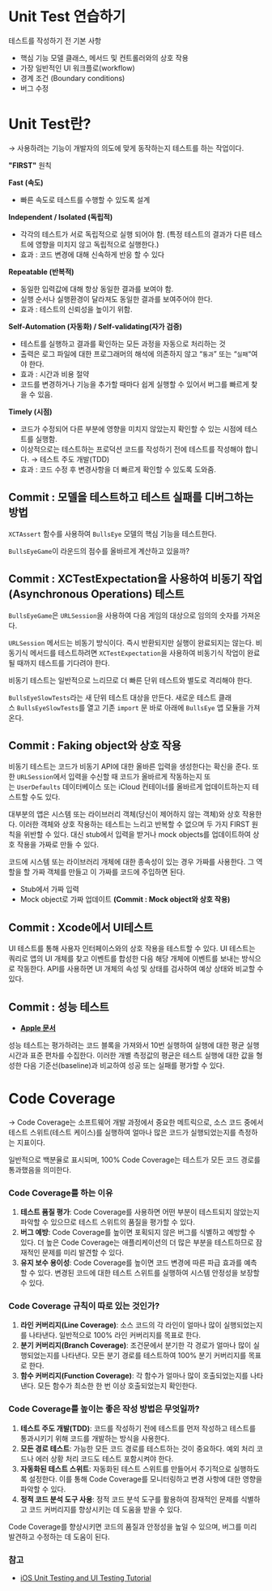 # Unit Test 연습하기

테스트를 작성하기 전 기본 사항

- 핵심 기능 모델 클래스, 메서드 및 컨트롤러와의 상호 작용
- 가장 일반적인 UI 워크플로(workflow)
- 경계 조건 (Boundary conditions)
- 버그 수정

# Unit Test란?

→ 사용하려는 기능이 개발자의 의도에 맞게 동작하는지 테스트를 하는 작업이다.

**"FIRST"** 원칙

**Fast (속도)**

- 빠른 속도로 테스트를 수행할 수 있도록 설계

**Independent / Isolated (독립적)**

- 각각의 테스트가 서로 독립적으로 실행 되어야 함. (특정 테스트의 결과가 다른 테스트에 영향을 미치지 않고 독립적으로 실행한다.)
- 효과 : 코드 변경에 대해 신속하게 반응 할 수 있다

**Repeatable (반복적)**

- 동일한 입력값에 대해 항상 동일한 결과를 보여야 함.
- 실행 순서나 실행환경이 달라져도 동일한 결과를 보여주어야 한다.
- 효과 : 테스트의 신뢰성을 높이기 위함.

**Self-Automation (자동화) / Self-validating(자가 검증)**

- 테스트를 실행하고 결과를 확인하는 모든 과정을 자동으로 처리하는 것
- 출력은 로그 파일에 대한 프로그래머의 해석에 의존하지 않고 “`통과`” 또는 “`실패`“여야 한다.
- 효과 : 시간과 비용 절약
- 코드를 변경하거나 기능을 추가할 때마다 쉽게 실행할 수 있어서 버그를 빠르게 찾을 수 있음.

**Timely (시점)**

- 코드가 수정되어 다른 부분에 영향을 미치지 않았는지 확인할 수 있는 시점에 테스트를 실행함.
- 이상적으로는 테스트하는 프로덕션 코드를 작성하기 전에 테스트를 작성해야 합니다. → 테스트 주도 개발(TDD)
- 효과 : 코드 수정 후 변경사항을 더 빠르게 확인할 수 있도록 도와줌.

## Commit : 모델을 테스트하고 테스트 실패를 디버그하는 방법

`XCTAssert` 함수를 사용하여 `BullsEye` 모델의 핵심 기능을 테스트한다. 

`BullsEyeGame`이 라운드의 점수를 올바르게 계산하고 있을까?

## Commit : XCTestExpectation을 사용하여 비동기 작업(Asynchronous Operations) 테스트

`BullsEyeGame`은 `URLSession`을 사용하여 다음 게임의 대상으로 임의의 숫자를 가져온다.

`URLSession` 메서드는 비동기 방식이다. 즉시 반환되지만 실행이 완료되지는 않는다. 비동기식 메서드를 테스트하려면 `XCTestExpectation`을 사용하여 비동기식 작업이 완료될 때까지 테스트를 기다려야 한다.

비동기 테스트는 일반적으로 느리므로 더 빠른 단위 테스트와 별도로 격리해야 한다.

`BullsEyeSlowTests`라는 새 단위 테스트 대상을 만든다. 새로운 테스트 클래스 `BullsEyeSlowTests`를 열고 기존 `import` 문 바로 아래에 `BullsEye` 앱 모듈을 가져온다.

## Commit : Faking object와 상호 작용

비동기 테스트는 코드가 비동기 API에 대한 올바른 입력을 생성한다는 확신을 준다. 또한 `URLSession`에서 입력을 수신할 때 코드가 올바르게 작동하는지 또는 `UserDefaults` 데이터베이스 또는 iCloud 컨테이너를 올바르게 업데이트하는지 테스트할 수도 있다.

대부분의 앱은 시스템 또는 라이브러리 객체(당신이 제어하지 않는 객체)와 상호 작용한다. 이러한 객체와 상호 작용하는 테스트는 느리고 반복할 수 없으며 두 가지 FIRST 원칙을 위반할 수 있다. 대신 stub에서 입력을 받거나 mock objects를 업데이트하여 상호 작용을 가짜로 만들 수 있다.

코드에 시스템 또는 라이브러리 개체에 대한 종속성이 있는 경우 가짜를 사용한다. 그 역할을 할 가짜 객체를 만들고 이 가짜를 코드에 주입하면 된다.

- Stub에서 가짜 입력
- Mock object로 가짜 업데이트 **(Commit : Mock object와 상호 작용)**

## Commit : Xcode에서 UI테스트

UI 테스트를 통해 사용자 인터페이스와의 상호 작용을 테스트할 수 있다. UI 테스트는 쿼리로 앱의 UI 개체를 찾고 이벤트를 합성한 다음 해당 개체에 이벤트를 보내는 방식으로 작동한다. API를 사용하면 UI 개체의 속성 및 상태를 검사하여 예상 상태와 비교할 수 있다.

## Commit : 성능 테스트

- **[Apple 문서](https://developer.apple.com/library/prerelease/content/documentation/DeveloperTools/Conceptual/testing_with_xcode/chapters/04-writing_tests.html#//apple_ref/doc/uid/TP40014132-CH4-SW8)**

성능 테스트는 평가하려는 코드 블록을 가져와서 10번 실행하여 실행에 대한 평균 실행 시간과 표준 편차를 수집한다. 이러한 개별 측정값의 평균은 테스트 실행에 대한 값을 형성한 다음 기준선(baseline)과 비교하여 성공 또는 실패를 평가할 수 있다.

# Code Coverage

→ Code Coverage는 소프트웨어 개발 과정에서 중요한 메트릭으로, 소스 코드 중에서 테스트 스위트(테스트 케이스)를 실행하여 얼마나 많은 코드가 실행되었는지를 측정하는 지표이다. 

일반적으로 백분율로 표시되며, 100% Code Coverage는 테스트가 모든 코드 경로를 통과했음을 의미한다.

### **Code Coverage를 하는 이유**

1. **테스트 품질 평가**: Code Coverage를 사용하면 어떤 부분이 테스트되지 않았는지 파악할 수 있으므로 테스트 스위트의 품질을 평가할 수 있다.
2. **버그 예방**: Code Coverage를 높이면 포획되지 않은 버그를 식별하고 예방할 수 있다. 더 높은 Code Coverage는 애플리케이션의 더 많은 부분을 테스트하므로 잠재적인 문제를 미리 발견할 수 있다.
3. **유지 보수 용이성**: Code Coverage를 높이면 코드 변경에 따른 파급 효과를 예측할 수 있다. 변경된 코드에 대한 테스트 스위트를 실행하여 시스템 안정성을 보장할 수 있다.

### **Code Coverage 규칙이 따로 있는 것인가?**

1. **라인 커버리지(Line Coverage)**: 소스 코드의 각 라인이 얼마나 많이 실행되었는지를 나타낸다. 일반적으로 100% 라인 커버리지를 목표로 한다.
2. **분기 커버리지(Branch Coverage)**: 조건문에서 분기한 각 경로가 얼마나 많이 실행되었는지를 나타낸다. 모든 분기 경로를 테스트하여 100% 분기 커버리지를 목표로 한다.
3. **함수 커버리지(Function Coverage)**: 각 함수가 얼마나 많이 호출되었는지를 나타낸다. 모든 함수가 최소한 한 번 이상 호출되었는지 확인한다.

### **Code Coverage를 높이는 좋은 작성 방법은 무엇일까?**

1. **테스트 주도 개발(TDD)**: 코드를 작성하기 전에 테스트를 먼저 작성하고 테스트를 통과시키기 위해 코드를 개발하는 방식을 사용한다.
2. **모든 경로 테스트**: 가능한 모든 코드 경로를 테스트하는 것이 중요하다. 예외 처리 코드나 에러 상황 처리 코드도 테스트 포함시켜야 한다.
3. **자동화된 테스트 스위트**: 자동화된 테스트 스위트를 만들어서 주기적으로 실행하도록 설정한다. 이를 통해 Code Coverage를 모니터링하고 변경 사항에 대한 영향을 파악할 수 있다.
4. **정적 코드 분석 도구 사용**: 정적 코드 분석 도구를 활용하여 잠재적인 문제를 식별하고 코드 커버리지를 향상시키는 데 도움을 받을 수 있다.

Code Coverage를 향상시키면 코드의 품질과 안정성을 높일 수 있으며, 버그를 미리 발견하고 수정하는 데 도움이 된다.

### 참고
- [iOS Unit Testing and UI Testing Tutorial](https://www.kodeco.com/21020457-ios-unit-testing-and-ui-testing-tutorial)
